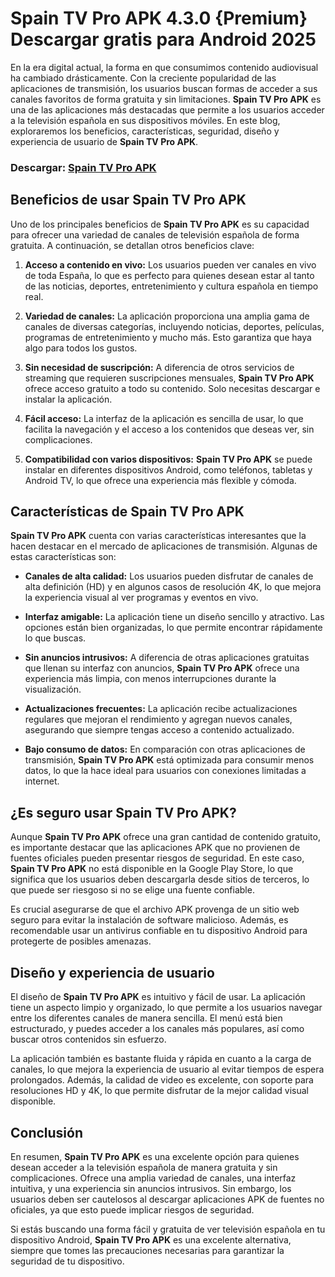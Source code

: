 # Spain TV Pro APK 4.3.0 {Premium} Descargar gratis para Android 2025

En la era digital actual, la forma en que consumimos contenido audiovisual ha cambiado drásticamente. Con la creciente popularidad de las aplicaciones de transmisión, los usuarios buscan formas de acceder a sus canales favoritos de forma gratuita y sin limitaciones. **Spain TV Pro APK** es una de las aplicaciones más destacadas que permite a los usuarios acceder a la televisión española en sus dispositivos móviles. En este blog, exploraremos los beneficios, características, seguridad, diseño y experiencia de usuario de **Spain TV Pro APK**.

### Descargar: [Spain TV Pro APK](https://tinyurl.com/y2k2buf8)

## **Beneficios de usar Spain TV Pro APK**

Uno de los principales beneficios de **Spain TV Pro APK** es su capacidad para ofrecer una variedad de canales de televisión española de forma gratuita. A continuación, se detallan otros beneficios clave:

1. **Acceso a contenido en vivo:** Los usuarios pueden ver canales en vivo de toda España, lo que es perfecto para quienes desean estar al tanto de las noticias, deportes, entretenimiento y cultura española en tiempo real.

2. **Variedad de canales:** La aplicación proporciona una amplia gama de canales de diversas categorías, incluyendo noticias, deportes, películas, programas de entretenimiento y mucho más. Esto garantiza que haya algo para todos los gustos.

3. **Sin necesidad de suscripción:** A diferencia de otros servicios de streaming que requieren suscripciones mensuales, **Spain TV Pro APK** ofrece acceso gratuito a todo su contenido. Solo necesitas descargar e instalar la aplicación.

4. **Fácil acceso:** La interfaz de la aplicación es sencilla de usar, lo que facilita la navegación y el acceso a los contenidos que deseas ver, sin complicaciones.

5. **Compatibilidad con varios dispositivos:** **Spain TV Pro APK** se puede instalar en diferentes dispositivos Android, como teléfonos, tabletas y Android TV, lo que ofrece una experiencia más flexible y cómoda.

## **Características de Spain TV Pro APK**

**Spain TV Pro APK** cuenta con varias características interesantes que la hacen destacar en el mercado de aplicaciones de transmisión. Algunas de estas características son:

- **Canales de alta calidad:** Los usuarios pueden disfrutar de canales de alta definición (HD) y en algunos casos de resolución 4K, lo que mejora la experiencia visual al ver programas y eventos en vivo.
  
- **Interfaz amigable:** La aplicación tiene un diseño sencillo y atractivo. Las opciones están bien organizadas, lo que permite encontrar rápidamente lo que buscas.

- **Sin anuncios intrusivos:** A diferencia de otras aplicaciones gratuitas que llenan su interfaz con anuncios, **Spain TV Pro APK** ofrece una experiencia más limpia, con menos interrupciones durante la visualización.

- **Actualizaciones frecuentes:** La aplicación recibe actualizaciones regulares que mejoran el rendimiento y agregan nuevos canales, asegurando que siempre tengas acceso a contenido actualizado.

- **Bajo consumo de datos:** En comparación con otras aplicaciones de transmisión, **Spain TV Pro APK** está optimizada para consumir menos datos, lo que la hace ideal para usuarios con conexiones limitadas a internet.

## **¿Es seguro usar Spain TV Pro APK?**

Aunque **Spain TV Pro APK** ofrece una gran cantidad de contenido gratuito, es importante destacar que las aplicaciones APK que no provienen de fuentes oficiales pueden presentar riesgos de seguridad. En este caso, **Spain TV Pro APK** no está disponible en la Google Play Store, lo que significa que los usuarios deben descargarla desde sitios de terceros, lo que puede ser riesgoso si no se elige una fuente confiable.

Es crucial asegurarse de que el archivo APK provenga de un sitio web seguro para evitar la instalación de software malicioso. Además, es recomendable usar un antivirus confiable en tu dispositivo Android para protegerte de posibles amenazas.

## **Diseño y experiencia de usuario**

El diseño de **Spain TV Pro APK** es intuitivo y fácil de usar. La aplicación tiene un aspecto limpio y organizado, lo que permite a los usuarios navegar entre los diferentes canales de manera sencilla. El menú está bien estructurado, y puedes acceder a los canales más populares, así como buscar otros contenidos sin esfuerzo.

La aplicación también es bastante fluida y rápida en cuanto a la carga de canales, lo que mejora la experiencia de usuario al evitar tiempos de espera prolongados. Además, la calidad de video es excelente, con soporte para resoluciones HD y 4K, lo que permite disfrutar de la mejor calidad visual disponible.

## **Conclusión**

En resumen, **Spain TV Pro APK** es una excelente opción para quienes desean acceder a la televisión española de manera gratuita y sin complicaciones. Ofrece una amplia variedad de canales, una interfaz intuitiva, y una experiencia sin anuncios intrusivos. Sin embargo, los usuarios deben ser cautelosos al descargar aplicaciones APK de fuentes no oficiales, ya que esto puede implicar riesgos de seguridad.

Si estás buscando una forma fácil y gratuita de ver televisión española en tu dispositivo Android, **Spain TV Pro APK** es una excelente alternativa, siempre que tomes las precauciones necesarias para garantizar la seguridad de tu dispositivo.

